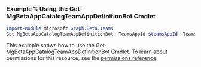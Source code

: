 ### Example 1: Using the Get-MgBetaAppCatalogTeamAppDefinitionBot Cmdlet
```powershell
Import-Module Microsoft.Graph.Beta.Teams
Get-MgBetaAppCatalogTeamAppDefinitionBot -TeamsAppId $teamsAppId -TeamsAppDefinitionId $teamsAppDefinitionId
```
This example shows how to use the Get-MgBetaAppCatalogTeamAppDefinitionBot Cmdlet.
To learn about permissions for this resource, see the [permissions reference](/graph/permissions-reference).
